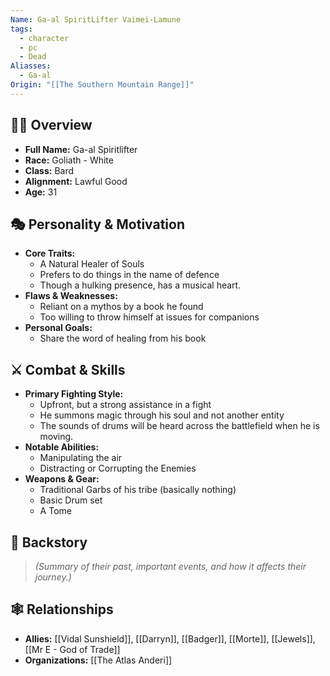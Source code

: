 ```yaml
---
Name: Ga-al SpiritLifter Vaimei-Lamune
tags:
  - character
  - pc
  - Dead
Aliasses:
  - Ga-al
Origin: "[[The Southern Mountain Range]]"
---
```

## 🧑‍🎤 Overview
- **Full Name:** Ga-al Spiritlifter
- **Race:**  Goliath - White
- **Class:**  Bard
- **Alignment:**  Lawful Good
- **Age:**  31

## 🎭 Personality & Motivation
- **Core Traits:**  
	- A Natural Healer of Souls
	- Prefers to do things in the name of defence
	- Though a hulking presence, has a musical heart.
- **Flaws & Weaknesses:**  
	- Reliant on a mythos by a book he found
	- Too willing to throw himself at issues for companions
- **Personal Goals:**  
	- Share the word of healing from his book

## ⚔️ Combat & Skills
- **Primary Fighting Style:**  
	- Upfront, but a strong assistance in a fight
	- He summons magic through his soul and not another entity
	- The sounds of drums will be heard across the battlefield when he is moving.
- **Notable Abilities:**  
	- Manipulating the air
	- Distracting or Corrupting the Enemies
- **Weapons & Gear:**  
	- Traditional Garbs of his tribe (basically nothing)
	- Basic Drum set
	- A Tome

## 📖 Backstory
> *(Summary of their past, important events, and how it affects their journey.)*  

## 🕸️ Relationships
- **Allies:** [[Vidal Sunshield]], [[Darryn]], [[Badger]], [[Morte]], [[Jewels]], [[Mr E -  God of Trade]]
- **Organizations:**  [[The Atlas Anderi]]

